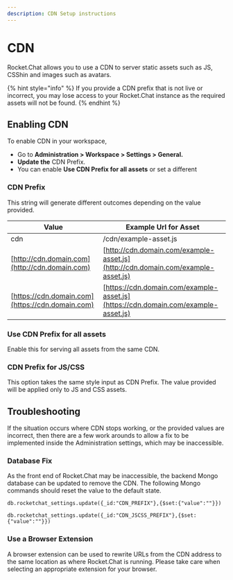 ```yaml
---
description: CDN Setup instructions
---
```


# CDN

Rocket.Chat allows you to use a CDN to server static assets such as JS, CSShin and images such as avatars.

{% hint style="info" %}
If you provide a CDN prefix that is not live or incorrect, you may lose access to your Rocket.Chat instance as the required assets will not be found.
{% endhint %}

## Enabling CDN

To enable CDN in your workspace,

* Go to **Administration > Workspace > Settings > General.**
* **Update the** CDN Prefix.
* You can enable **Use CDN Prefix for all assets** or set a different&#x20;

### CDN Prefix

This string will generate different outcomes depending on the value provided.

| Value                                            | Example Url for Asset                                                              |
| ------------------------------------------------ | ---------------------------------------------------------------------------------- |
| cdn                                              | /cdn/example-asset.js                                                              |
| [http://cdn.domain.com](http://cdn.domain.com)   | [http://cdn.domain.com/example-asset.js](http://cdn.domain.com/example-asset.js)   |
| [https://cdn.domain.com](https://cdn.domain.com) | [https://cdn.domain.com/example-asset.js](https://cdn.domain.com/example-asset.js) |

### Use CDN Prefix for all assets

Enable this for serving all assets from the same CDN.

### CDN Prefix for JS/CSS

This option takes the same style input as CDN Prefix. The value provided will be applied only to JS and CSS assets.

## Troubleshooting

If the situation occurs where CDN stops working, or the provided values are incorrect, then there are a few work arounds to allow a fix to be implemented inside the Administration settings, which may be inaccessible.

### Database Fix

As the front end of Rocket.Chat may be inaccessible, the backend Mongo database can be updated to remove the CDN. The following Mongo commands should reset the value to the default state.

```
db.rocketchat_settings.update({_id:"CDN_PREFIX"},{$set:{"value":""}})
```

```
db.rocketchat_settings.update({_id:"CDN_JSCSS_PREFIX"},{$set:{"value":""}})
```

### Use a Browser Extension

A browser extension can be used to rewrite URLs from the CDN address to the same location as where Rocket.Chat is running. Please take care when selecting an appropriate extension for your browser.
